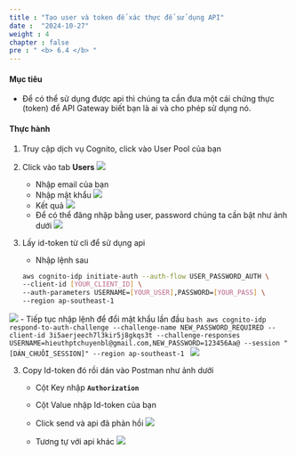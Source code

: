 ```yaml
---
title : "Tạo user và token để xác thực để sử dụng API"
date :  "2024-10-27" 
weight : 4
chapter : false
pre : " <b> 6.4 </b> "
---
```


#### Mục tiêu
- Để có thể sử dụng được api thì chúng ta cần đưa một cái chứng thực (token) để API Gateway biết bạn là ai và cho phép sử dụng nó.

#### Thực hành
1. Truy cập dịch vụ Cognito, click vào User Pool của bạn
2. Click vào tab **Users**
![](images/6-4/01.png?width=50pc)
    - Nhập email của bạn 
    - Nhập mật khẩu
![](images/6-4/02.png?width=50pc)
    - Kết quả
![](images/6-4/03.png?width=50pc)
    - Để có thể đăng nhập bằng user, password chúng ta cần bật như ảnh dưới 
![](images/6-4/04.png?width=50pc)

2. Lấy id-token từ cli để sử dụng api
    - Nhập lệnh sau
    ```bash
    aws cognito-idp initiate-auth --auth-flow USER_PASSWORD_AUTH \
    --client-id [YOUR_CLIENT_ID] \
    --auth-parameters USERNAME=[YOUR_USER],PASSWORD=[YOUR_PASS] \
    --region ap-southeast-1
    ```
![](images/6-4/05.png?width=50pc)
    - Tiếp tục nhập lệnh để đổi mật khẩu lần đầu
    ```bash
    aws cognito-idp respond-to-auth-challenge --challenge-name NEW_PASSWORD_REQUIRED --client-id 3i5aerjeech7l3kir5j8gkqs3t --challenge-responses USERNAME=hieuthptchuyenbl@gmail.com,NEW_PASSWORD=123456Aa@ --session "[DÁN_CHUỖI_SESSION]" --region ap-southeast-1
    ```
![](images/6-4/06.png?width=50pc)

3. Copy Id-token đó rồi dán vào Postman như ảnh dưới
    - Cột Key nhập **`Authorization`**
    - Cột Value nhập Id-token của bạn
    - Click send và api đã phản hồi
![](images/6-4/07.png?width=50pc)

    - Tương tự với api khác
![](images/6-4/08.png?width=50pc)
    

